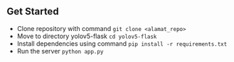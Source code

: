 ## Get Started

- Clone repository with command `git clone <alamat_repo>`
- Move to directory yolov5-flask `cd yolov5-flask`
- Install dependencies using command `pip install -r requirements.txt`
- Run the server `python app.py`
